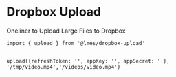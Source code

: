 # Dropbox Upload

Oneliner to Upload Large Files to Dropbox

```
import { upload } from '@lmes/dropbox-upload'


upload({refreshToken: '', appKey: '', appSecret: ''}, '/tmp/video.mp4','/videos/video.mp4')

```
